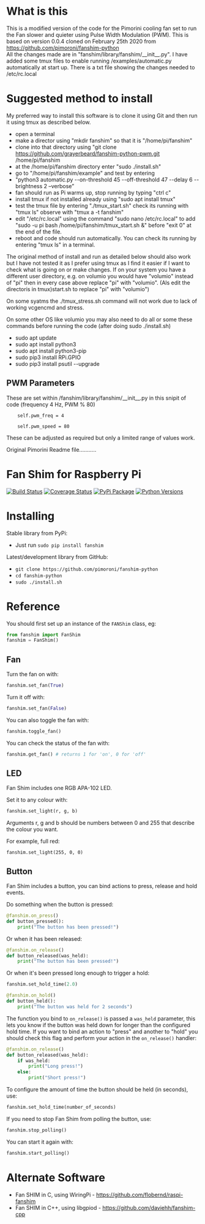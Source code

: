 #  What is this
This is a modified version of the code for the Pimorini cooling fan set to run the Fan slower and quieter using Pulse Width Modulation (PWM).
This is based on version 0.0.4 cloned on February 25th 2020 from https://github.com/pimoroni/fanshim-python  
All the changes made are in "fanshim/library/fanshim/\_\_init\_\_.py".
I have added some tmux files to enable running /examples/automatic.py  automatically at start up.
There is a txt file showing the changes needed to /etc/rc.local
#  Suggested method to install
My  preferred  way to install this software is to clone it using Git and then run it using tmux as described below.
* open a terminal
* make a director using  "mkdir fanshim" so that it is "/home/pi/fanshim"
* clone into that directory using "git clone https://github.com/grayerbeard/fanshim-python-pwm.git  /home/pi/fanshim
* at the /home/pi/fanshim directory enter "sudo ./install.sh"
* go to "/home/pi/fanshim/example" and test by entering
* "python3 automatic.py --on-threshold 45 --off-threshold 47 --delay 6 --brightness 2 –verbose”
*  fan should run as Pi warms up, stop running by typing "ctrl c"
* install tmux if not installed already using "sudo apt install tmux"
* test the tmux file by entering "./tmux_start.sh" check its running with "tmux ls" observe with "tmux a -t fanshim"
* edit "/etc/rc.local" using the command "sudo nano /etc/rc.local" to add
     "sudo -u pi bash /home/pi/fanshim/tmux_start.sh &"
     before "exit 0" at the end of the file.
* reboot and code should run automatically.  You can check its running by entering "tmux ls" in a terminal.

The original method of install and run as detailed below should also work but I have not tested it as I prefer using tmux as I find it easier if I want to check what is going on or make changes.
If on your system you have a different user directory, e.g. on volumio you would have "volumio" instead of "pi" then in every case above replace "pi" with "volumio". (Als edit the directoris in tmux)start.sh to replace "pi" with "volumio")

On some syatms the ./tmux_stress.sh command will not work due to lack of working vcgencmd and stress.

On some other OS like volumio you may also need to do all or some these commands before running the code (after doing sudo ./install.sh)
* sudo apt update
* sudo apt install python3
* sudo apt install python3-pip
* sudo pip3 install RPi.GPIO
* sudo pip3 install psutil --upgrade

## PWM Parameters
These are set within /fanshim/library/fanshim/\_\_init\_\_.py in this snipit of code (frequency 4 Hz, PWM % 80)

        self.pwm_freq = 4
        
        self.pwm_speed = 80
        
These can be adjusted as required but only a limited range of values work.

Original Pimorini Readme file...........
# Fan Shim for Raspberry Pi

[![Build Status](https://travis-ci.com/pimoroni/fanshim-python.svg?branch=master)](https://travis-ci.com/pimoroni/fanshim-python)
[![Coverage Status](https://coveralls.io/repos/github/pimoroni/fanshim-python/badge.svg?branch=master)](https://coveralls.io/github/pimoroni/fanshim-python?branch=master)
[![PyPi Package](https://img.shields.io/pypi/v/fanshim.svg)](https://pypi.python.org/pypi/fanshim)
[![Python Versions](https://img.shields.io/pypi/pyversions/fanshim.svg)](https://pypi.python.org/pypi/fanshim)

# Installing

Stable library from PyPi:

* Just run `sudo pip install fanshim`

Latest/development library from GitHub:

* `git clone https://github.com/pimoroni/fanshim-python`
* `cd fanshim-python`
* `sudo ./install.sh`

# Reference

You should first set up an instance of the `FANShim` class, eg:

```python
from fanshim import FanShim
fanshim = FanShim()
```

## Fan

Turn the fan on with:

```python
fanshim.set_fan(True)
```

Turn it off with:

```python
fanshim.set_fan(False)
```

You can also toggle the fan with:

```python
fanshim.toggle_fan()
```

You can check the status of the fan with:

```python
fanshim.get_fan() # returns 1 for 'on', 0 for 'off'
```

## LED

Fan Shim includes one RGB APA-102 LED.

Set it to any colour with:

```python
fanshim.set_light(r, g, b)
```

Arguments r, g and b should be numbers between 0 and 255 that describe the colour you want.

For example, full red:

```
fanshim.set_light(255, 0, 0)
```

## Button

Fan Shim includes a button, you can bind actions to press, release and hold events.

Do something when the button is pressed:

```python
@fanshim.on_press()
def button_pressed():
    print("The button has been pressed!")
```

Or when it has been released:

```python
@fanshim.on_release()
def button_released(was_held):
    print("The button has been pressed!")
```

Or when it's been pressed long enough to trigger a hold:

```python
fanshim.set_hold_time(2.0)

@fanshim.on_hold()
def button_held():
    print("The button was held for 2 seconds")
```

The function you bind to `on_release()` is passed a `was_held` parameter,
this lets you know if the button was held down for longer than the configured
hold time. If you want to bind an action to "press" and another to "hold" you
should check this flag and perform your action in the `on_release()` handler:

```python
@fanshim.on_release()
def button_released(was_held):
    if was_held:
        print("Long press!")
    else:
        print("Short press!")
```

To configure the amount of time the button should be held (in seconds), use:

```python
fanshim.set_hold_time(number_of_seconds)
```

If you need to stop Fan Shim from polling the button, use:

```python
fanshim.stop_polling()
```

You can start it again with:

```python
fanshim.start_polling()
```

# Alternate Software

* Fan SHIM in C, using WiringPi - https://github.com/flobernd/raspi-fanshim
* Fan SHIM in C++, using libgpiod - https://github.com/daviehh/fanshim-cpp

